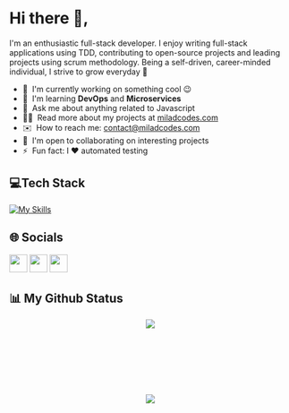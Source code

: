 <!-- ![logo](https://github.com/milad-codes/milad-codes/blob/master/github-header-image.png) -->

# Hi there 👋,

I'm an enthusiastic full-stack developer. I enjoy writing full-stack applications using TDD, contributing to open-source projects and leading projects using scrum methodology. Being a self-driven, career-minded individual, I strive to grow everyday 💪

- 🚀 &nbsp;I'm currently working on something cool 😉
- 🧠 &nbsp;I'm learning **DevOps** and **Microservices**
- 💬 &nbsp;Ask me about anything related to Javascript
- 👨‍💻 &nbsp;Read more about my projects at [miladcodes.com](https://www.miladcodes.com/)
- ✉️ &nbsp;How to reach me: [contact@miladcodes.com](mailto:contact@miladcodes.com)
- 🤝 &nbsp;I'm open to collaborating on interesting projects
- ⚡ &nbsp;Fun fact: I ❤️ automated testing



## 💻Tech Stack

[![My Skills](https://skillicons.dev/icons?i=js,ts,nodejs,nestjs,prisma,react,electron,redux,webpack,nextjs,vue,tailwind,graphql,redis,mongodb,postgres,mysql,jest,figma,git)](https://skillicons.dev)



## 🌐 Socials

<p align="left"> <a href="https://www.github.com/milad-codes" target="_blank" rel="noreferrer"><img src="https://raw.githubusercontent.com/danielcranney/readme-generator/main/public/icons/socials/github-dark.svg" width="32" height="32" /></a> <a href="http://www.instagram.com/miladcodes" target="_blank" rel="noreferrer"><img src="https://raw.githubusercontent.com/danielcranney/readme-generator/main/public/icons/socials/instagram.svg" width="32" height="32" /></a> <a href="https://www.linkedin.com/in/miladcodes" target="_blank" rel="noreferrer"><img src="https://raw.githubusercontent.com/danielcranney/readme-generator/main/public/icons/socials/linkedin.svg" width="32" height="32" /></a></p>

## 📊 My Github Status

<!-- <table border="0" cellspacing="0" cellpadding="0">
 <tr>
    <td>    <div style="display: inline-block;">
<a href="http://www.github.com/milad-codes"><img src="https://github-readme-stats.vercel.app/api?username=milad-codes&show_icons=true&hide=&count_private=true&title_color=0891b2&text_color=ffffff&icon_color=0891b2&bg_color=1c1917&hide_border=true&show_icons=true" alt="milad-codes's GitHub stats" /></a>

</td>
    <td>
  <a href="http://www.github.com/milad-codes"><img src="https://github-readme-streak-stats.herokuapp.com/?user=milad-codes&stroke=ffffff&background=1c1917&ring=0891b2&fire=0891b2&currStreakNum=ffffff&currStreakLabel=0891b2&sideNums=ffffff&sideLabels=ffffff&dates=ffffff&hide_border=true" /></a>

</td>
 </tr>

</table> -->

<div align="center">
  <div style="display: inline-block; vertical-align: top; width: 59%; height: 120px;">
    <a href="https://github.com/milad-codes/github-readme-activity-graph">
      <img src="https://github-readme-activity-graph.cyclic.app/graph?username=milad-codes&theme=react-dark"/>
    </a>
  </div>

</div>

<!-- <table border="0" cellspacing="0" cellpadding="0">
 <tr >
    <td style=" border: none !important;">

[![Milad's github activity graph](https://github-readme-activity-graph.cyclic.app/graph?username=milad-codes&theme=react-dark)](https://github.com/milad-codes/github-readme-activity-graph)

</td>
    <td style=" border: none !important;">
   <a href="https://github.com/milad-codes" align="left"><img src="https://github-readme-stats.vercel.app/api/top-langs/?username=milad-codes&langs_count=10&title_color=0891b2&text_color=ffffff&icon_color=0891b2&bg_color=1c1917&hide_border=true&locale=en&custom_title=Top%20%Languages" width="618" alt="Top Languages" /></a>

</td>
 </tr>

</table> -->

<!-- <div align="center">
 <img src="https://github-profile-summary-cards.vercel.app/api/cards/profile-details?username=milad-codes&theme=radical" >
</div> -->




<!-- <div align="center">

&nbsp;

## 💰 Support Me

if you like what i do, maybe consider buying me a coffee/tea 🥺👉👈<br>

&nbsp;

<img alt="GIF" src="https://github.com/abhisheknaiidu/abhisheknaiidu/blob/master/code.gif?raw=true" height="180" />

&nbsp;

<a href="https://www.buymeacoffee.com/milad.codes" target="_blank"><img src="https://cdn.buymeacoffee.com/buttons/v2/default-red.png" alt="Buy Me A Coffee" width="150" ></a><br>

</div> -->

<p align="center">
  <img src="https://capsule-render.vercel.app/api?type=waving&color=gradient&height=60&section=footer"/>
</p>